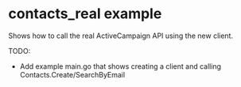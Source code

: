 # contacts_real example

Shows how to call the real ActiveCampaign API using the new client.

TODO:

- Add example main.go that shows creating a client and calling Contacts.Create/SearchByEmail
